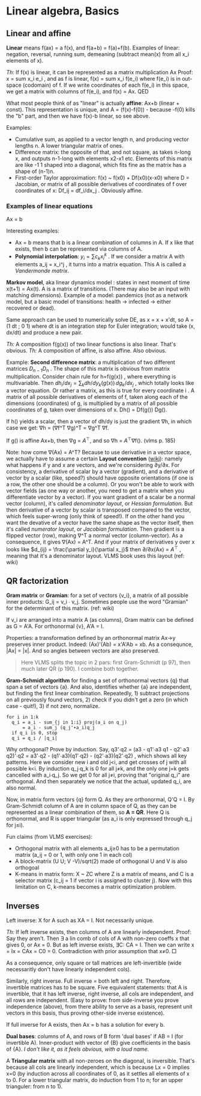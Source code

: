 # Linear algebra, Basics

## Linear and affine

**Linear** means f(ax) = a f(x), and f(a+b) = f(a)+f(b). Examples of linear: negation, reversal, running sum, demeaning (subtract mean(x) from all x_i elements of x).

*Th*: If f(x) is linear, it can be represented as a matrix multiplication Ax
Proof: x = sum x_i e_i , and as f is linear, f(x) = sum x_i f(e_i) where f(e_i) is in out-space (codomain) of f. If we write coordinates of each f(e_i) in this space, we get a matrix with columns of f(e_i), and f(x) = Ax. QED 

What most people think of as "linear" is actually **affine**: Ax+b (linear + const). This representation is unique, and A = (f(x)-f(0)) - because -f(0) kills the "b" part, and then we have f(x)-b linear, so see above.

Examples:
* Cumulative sum, as applied to a vector length n, and producing vector lengths n. A lower triangular matrix of ones.
* Difference matrix: the opposite of that, and not square, as takes n-long x, and outputs n-1-long with elements x2-x1 etc. Elements of this matrix are like -1 1 shaped into a diagonal, which fits fine as the matrix has a shape of (n-1)n.
* First-order Taylor approximation: f(x) ~ f(x0) + Df(x0)(x-x0) where D = Jacobian, or matrix of all possible derivatives of coordinates of f over coordinates of x: Df_ij = df_i/dx_j . Obviously affine.

### Examples of linear equations
Ax = b

Interesting examples:
* Ax = b means that b is a linear combination of columns in A. If x like that exists, then b can be represented via columns of A.
* **Polynomial interpolation**: $y_i = \sum c_k x_i^k$ . If we consider a matrix A with elements a_ij = x_i^j , it turns into a matrix equation. This A is called a *Vandermonde matrix*.

**Markov model**, aka linear dynamics model : states in next moment of time x(t+1) = Ax(t). A is a matrix of transitions. (There may also be an input with matching dimensions). Example of a model: pandemics (not as a network model, but a basic model of transitions: health -> infected -> either recovered or dead).

Same approach can be used to numerically solve DE, as x = x + x'dt, so A = (1 dt ; 0 1) where dt is an integration step for Euler integration; would take (x, dx/dt) and produce a new pair.

_Th:_ A composition f(g(x)) of two linear functions is also linear. That's obvious.
_Th:_ A composition of affine, is also affine. Also obvious.

Example: **Second difference matrix**: a multiplication of two different matrices $D_{n-1}D_n$ . The shape of this matrix is obvious from matrix multiplication. Consider chain rule for h=f(g(x)) , where everything is multivariable. Then $dh_i/dx_j =  \sum_k dh/dy_k (g(x)) \, dg_k/dx_j$ , which totally looks like a vector equation. Or rather a matrix, as this is true for every coordinate i . A matrix of all possible derivatives of elements of f, taken along each of the dimensions (coordinates) of g, is multiplied by a matrix of all possible coordinates of g, taken over dimensions of x. Dh() = Df(g()) Dg().

If h() yields a scalar, then a vector of dh/dy is just the gradient ∇h, in which case we get:
∇h = (∇f^T ∇g)^T = ∇g^T ∇f.

If g() is affine Ax+b, then ∇g = $A^\top$, and so ∇h = $A^\top$∇f(). (vlms p. 185)

Note: how come ∇(Ax) = A^T? Because to use derivative in a vector space, we actually have to assume a certain **Layout convention** ([wiki](https://en.wikipedia.org/wiki/Matrix_calculus#Layout_conventions)): namely what happens if y and x are vectors, and we're considering ∂y/∂x. For consistency, a derivative of scalar by a vector (gradient), and a derivative of vector by a scalar (like, speed?) should have opposite orientations (if one is a row, the other one should be a column). Or you won't be able to work with vector fields (as one way or another, you need to get a matrix when you differentiate vector by a vector). If you want gradient of a scalar be a normal vector (column), it's called _denominator layout_, or _Hessian formulation_. But then derivative of a vector by scalar is transposed compared to the vector, which feels super-wrong (only think of speed!). If on the other hand you want the devative of a vector have the same shape as the vector itself, then it's called _numerator layout_, or _Jacobian formulation_. Then gradient is a flipped vector (row), making  ∇^T a normal vector (column-vector). As a consequence, it gives ∇(Ax) = A^T. And if your matrix of derivatives y over x looks like $d_{ij} = \frac{\partial y_i}{\partial x_j}$ then ∂/∂x(Ax) = $A^\top$ , meaning that it's a denominator layout. VLMS book uses this layout (ref: wiki)

## QR factorization

**Gram matrix** or **Gramian**: for a set of vectors {v_i}, a matrix of all possible inner products: G_ij = v_i ∙ v_j. Sometimes people use the word "Gramian" for the determinant of this matrix. (ref: wiki)

If v_i are arranged into a matrix A (as columns), Gram matrix can be defined as G = A'A. For orthonormal {v}, A'A = I.

Properties: a transformation defined by an orthonormal matrix Ax→y preserves inner product. Indeed: (Ax)'(Ab) = x'A'Ab = xb. As a consequnce, |Ax| = |x|. And so angles between vectors are also preserved.

> Here VLMS splits the topic in 2 pars: first Gram-Schmidt (p 97), then much later QR (p 190). I combine both together.

**Gram-Schmidt algorithm** for finding a set of orthonormal vectors {q} that span a set of vectors {a}. And also, identifies whether {a} are independent, but finding the first linear combination. Repeatedly, 1) subtract projections on all previously found vectors, 2) check if you didn't get a zero (in which case - quit!), 3) if not zero, normalize.

```
for i in 1:k
  q_i = a_i - sum_{j in 1:i} proj(a_i on q_j) 
      = a_i - sum_j (q_j'∙a_i)q_j
  if q_i is 0, stop
  q_i = q_i / |q_i|
```

Why orthogonal? Prove by induction. Say, q3'∙q2 = (a3 - q1'∙a3 q1 - q2'∙a3 q2)'∙q2 = a3'∙q2 - (q1'∙a3)(q1'∙q2) - (q2'∙a3)(q2'∙q2) , which shows all key patterns. Here we consider new i and old j<i, and get crosses of j with all possible k<i. By induction q_j∙q_k is 0 for all j≠k, and the only one j=k gets cancelled with a_i∙q_j. So we get 0 for all j≠i, proving that "original q_i" are orthogonal. And then separately we notice that the actual, updated q_i, are also normal.

Now, in matrix form vectors {q} form Q. As they are orthonormal, Q'Q = I. By Gram-Schmidt column of A are in column space of Q, as they can be represented as a linear combination of them, so **A = QR**. Here Q is orthonormal, and R is upper triangular (as a_i is only expressed through q_j for j≤i).

Fun claims (from VLMS exercises):
* Orthogonal matrix with all elements a_ij≥0 has to be a permutation matrix (a_ij = 0 or 1, with only one 1 in each col)
* A block-matrix (U U; V -V)/sqrt(2) made of orthogonal U and V is also orthogoal
* K-means in matrix form: X ~ 	ZC where Z is a matrix of means, and C is a selector matrix (c_ij = 1 if vector i is assigned to cluster j). Now with this limitation on C, k-means becomes a matrix optimization problem.

## Inverses

Left inverse: X for A such as XA = I. Not necessarily unique.

_Th:_ If left inverse exists, then columns of A are linearly independent. Proof: Say they aren't. Then ∃ a lin comb of cols of A with non-zero coeffs x that gives 0, or Ax = 0. But as left inverse exists, ∃C: CA = I. Then we can write x = Ix = CAx = C0 = 0. Contradiction with prior assumption that x≠0. □

As a consequence, only square or tall matrices are left-invertible (wide necessaritly don't have linearly independent cols).

Similarly, right inverse. Full inverse = both left and right. Therefore, invertible matrices has to be square. Five equivalent statements: that A is invertible, that it has left inverse, right inverse, all cols are independent, and all rows are independent. (Easy to prove: from side-inverse you prove independence (above), from there ability to serve as a basis, represent unit vectors in this basis, thus proving other-side inverse existence).

If full inverse for A exists, then Ax = b has a solution for every b.

**Dual bases**: columns of A, and rows of B form 'dual bases' if AB = I (for invertible A). Inner-product with vector of {B} give coefficients in the basis of {A}. _I don't like it, as it feels obvious, with a loud name._

A **Triangular matrix** with all non-zeroes on the diagonal, is inversible. That's because all cols are linearly independent, which is because Lx = 0 implies x=0 (by induction across all coordinates of 0, as it settles all elements of x to 0. For a lower triangular matrix, do induction from 1 to n; for an upper trianguler: from n to 1).